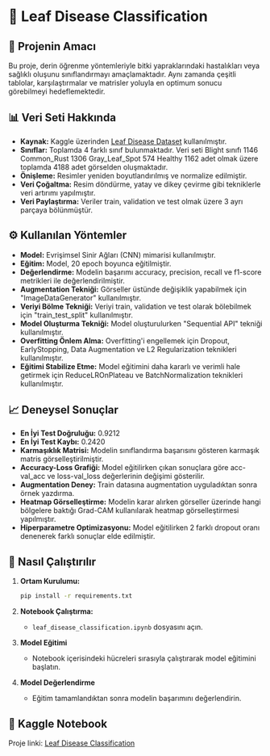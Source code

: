 # 🍃 Leaf Disease Classification

## 🎯 Projenin Amacı

Bu proje, derin öğrenme yöntemleriyle bitki yapraklarındaki hastalıkları veya sağlıklı oluşunu sınıflandırmayı amaçlamaktadır. Aynı zamanda çeşitli tablolar, karşılaştırmalar ve matrisler yoluyla en optimum sonucu görebilmeyi hedeflemektedir.

## 📊 Veri Seti Hakkında

- **Kaynak:** Kaggle üzerinden [Leaf Disease Dataset](https://www.kaggle.com/datasets/smaranjitghose/corn-or-maize-leaf-disease-dataset) kullanılmıştır.
- **Sınıflar:** Toplamda 4 farklı sınıf bulunmaktadır. Veri seti Blight sınıfı 1146 Common_Rust 1306 Gray_Leaf_Spot 574 Healthy 1162 adet olmak üzere toplamda 4188 adet görselden oluşmaktadır.
- **Önişleme:** Resimler yeniden boyutlandırılmış ve normalize edilmiştir.
- **Veri Çoğaltma:** Resim döndürme, yatay ve dikey çevirme gibi tekniklerle veri artırımı yapılmıştır.
- **Veri Paylaştırma:** Veriler train, validation ve test olmak üzere 3 ayrı parçaya bölünmüştür.

## ⚙️ Kullanılan Yöntemler

- **Model:** Evrişimsel Sinir Ağları (CNN) mimarisi kullanılmıştır.    
- **Eğitim:** Model, 20 epoch boyunca eğitilmiştir.  
- **Değerlendirme:** Modelin başarımı accuracy, precision, recall ve f1-score metrikleri ile değerlendirilmiştir.
- **Augmentation Tekniği:** Görseller üstünde değişiklik yapabilmek için "ImageDataGenerator" kullanılmıştır.
- **Veriyi Bölme Tekniği:** Veriyi train, validation ve test olarak bölebilmek için "train_test_split" kullanılmıştır.
- **Model Oluşturma Tekniği:** Model oluşturulurken "Sequential API" tekniği kullanılmıştır.
- **Overfitting Önlem Alma:** Overfitting'i engellemek için Dropout, EarlyStopping, Data Augmentation ve L2 Regularization teknikleri kullanılmıştır.
- **Eğitimi Stabilize Etme:** Model eğitimini daha kararlı ve verimli hale getirmek için ReduceLROnPlateau ve BatchNormalization teknikleri kullanılmıştır.

## 📈 Deneysel Sonuçlar

- **En İyi Test Doğruluğu:** 0.9212
- **En İyi Test Kaybı:** 0.2420
- **Karmaşıklık Matrisi:** Modelin sınıflandırma başarısını gösteren karmaşık matris görselleştirilmiştir.
- **Accuracy-Loss Grafiği:** Model eğitilirken çıkan sonuçlara göre acc-val_acc ve loss-val_loss değerlerinin değişimi gösterilir.
- **Augmentation Deney:** Train datasına augmentation uyguladıktan sonra örnek yazdırma.
- **Heatmap Görselleştirme:** Modelin karar alırken görseller üzerinde hangi bölgelere baktığı Grad-CAM kullanılarak heatmap görselleştirmesi yapılmıştır.
- **Hiperparametre Optimizasyonu:** Model eğitilirken 2 farklı dropout oranı denenerek farklı sonuçlar elde edilmiştir.

## 🚀 Nasıl Çalıştırılır

1. **Ortam Kurulumu:**
   ```bash
   pip install -r requirements.txt

2. **Notebook Çalıştırma:**
   - `leaf_disease_classification.ipynb` dosyasını açın.

3. **Model Eğitimi**
   - Notebook içerisindeki hücreleri sırasıyla çalıştırarak model eğitimini başlatın.

4. **Model Değerlendirme**
   - Eğitim tamamlandıktan sonra modelin başarımını değerlendirin.

## 🔗 Kaggle Notebook
Proje linki: [Leaf Disease Classification](https://www.kaggle.com/code/skutukte/leaf-disease-classification)




